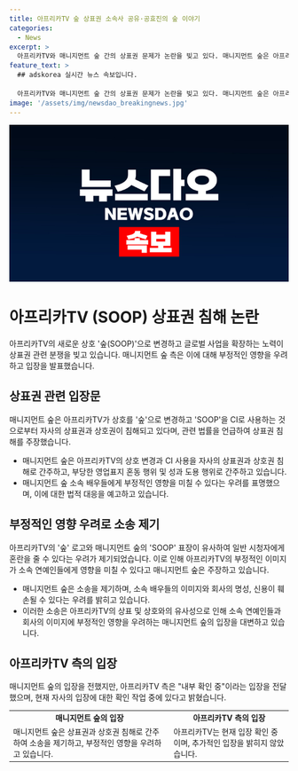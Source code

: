 ```yaml
---
title: 아프리카TV 숲 상표권 소속사 공유·공효진의 숲 이야기
categories:
  - News
excerpt: >
  아프리카TV와 매니지먼트 숲 간의 상표권 문제가 논란을 빚고 있다. 매니지먼트 숲은 아프리카TV의 '숲' 상호 및 'SOOP' 이미지 사용을 부정적으로 평가하며, 해당 유사성이 아프리카TV의 이미지와 소속 연예인들에 부정적 영향을 미칠 우려가 있다고 주장했다. 이에 매니지먼트 숲은 상표권 침해 금지 가처분을 신청하고, 아프리카TV 역시 "내부 확인 중"이라는 입장을 전했다. 두 회사 간의 논란이 확산될 가능성이 있으며, 이에 따른 후속 조치와 영향이 예상된다.
feature_text: >
  ## adskorea 실시간 뉴스 속보입니다.

  아프리카TV와 매니지먼트 숲 간의 상표권 문제가 논란을 빚고 있다. 매니지먼트 숲은 아프리카TV의 '숲' 상호 및 'SOOP' 이미지 사용을 부정적으로 평가하며, 해당 유사성이 아프리카TV의 이미지와 소속 연예인들에 부정적 영향을 미칠 우려가 있다고 주장했다. 이에 매니지먼트 숲은 상표권 침해 금지 가처분을 신청하고, 아프리카TV 역시 "내부 확인 중"이라는 입장을 전했다. 두 회사 간의 논란이 확산될 가능성이 있으며, 이에 따른 후속 조치와 영향이 예상된다.
image: '/assets/img/newsdao_breakingnews.jpg'
---
```


<p><img src="/assets/img/newsdao_breakingnews.jpg" alt="adskorea 속보" /></p>

<h1>아프리카TV (SOOP) 상표권 침해 논란</h1>

<p data-ke-size="size16">아프리카TV의 새로운 상호 '숲(SOOP)'으로 변경하고 글로벌 사업을 확장하는 노력이 상표권 관련 분쟁을 빚고 있습니다. 매니지먼트 숲 측은 이에 대해 부정적인 영향을 우려하고 입장을 발표했습니다.</p>

<h2 data-ke-size="size26">상표권 관련 입장문</h2>

<p>매니지먼트 숲은 아프리카TV가 상호를 '숲'으로 변경하고 'SOOP'을 CI로 사용하는 것으로부터 자사의 상표권과 상호권이 침해되고 있다며, 관련 법률을 언급하여 상표권 침해를 주장했습니다.</p>

<ul>
  <li>매니지먼트 숲은 아프리카TV의 상호 변경과 CI 사용을 자사의 상표권과 상호권 침해로 간주하고, 부당한 영업표지 혼동 행위 및 성과 도용 행위로 간주하고 있습니다.</li>
  <li>매니지먼트 숲 소속 배우들에게 부정적인 영향을 미칠 수 있다는 우려를 표명했으며, 이에 대한 법적 대응을 예고하고 있습니다.</li>
</ul>

<h2 data-ke-size="size26">부정적인 영향 우려로 소송 제기</h2>

<p>아프리카TV의 '숲' 로고와 매니지먼트 숲의 'SOOP' 표장이 유사하여 일반 시청자에게 혼란을 줄 수 있다는 우려가 제기되었습니다. 이로 인해 아프리카TV의 부정적인 이미지가 소속 연예인들에게 영향을 미칠 수 있다고 매니지먼트 숲은 주장하고 있습니다.</p>

<ul>
  <li>매니지먼트 숲은 소송을 제기하며, 소속 배우들의 이미지와 회사의 명성, 신용이 훼손될 수 있다는 우려를 밝히고 있습니다.</li>
  <li>이러한 소송은 아프리카TV의 상표 및 상호와의 유사성으로 인해 소속 연예인들과 회사의 이미지에 부정적인 영향을 우려하는 매니지먼트 숲의 입장을 대변하고 있습니다.</li>
</ul>

<h2 data-ke-size="size26">아프리카TV 측의 입장</h2>

<p>매니지먼트 숲의 입장을 전했지만, 아프리카TV 측은 "내부 확인 중"이라는 입장을 전달했으며, 현재 자사의 입장에 대한 확인 작업 중에 있다고 밝혔습니다.</p>

<table>
  <tr>
    <td style="text-align: center; height: 17px;"><b>매니지먼트 숲의 입장</b></td>
    <td style="text-align: center; height: 17px;"><b>아프리카TV 측의 입장</b></td>
  </tr>
  <tr>
    <td>매니지먼트 숲은 상표권과 상호권 침해로 간주하여 소송을 제기하고, 부정적인 영향을 우려하고 있습니다.</td>
    <td>아프리카TV는 현재 입장 확인 중이며, 추가적인 입장을 밝히지 않았습니다.</td>
  </tr>
</table>

<p data-ke-size="size16">&nbsp;</p>

